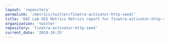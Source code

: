 ```yaml
---
layout: 'repository'
permalink: '/metrics/twitter/finatra-activator-http-seed/'
title: 'DAI Lab OSS Metrics Metrics report for finatra-activator-http-seed'
organization: 'twitter'
repository: 'finatra-activator-http-seed'
current_date: '2019-10-25'
---
```

